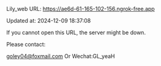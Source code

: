 Lily_web URL: https://ae6d-61-165-102-156.ngrok-free.app

Updated at: 2024-12-09 18:37:08

If you cannot open this URL, the server might be down.

Please contact: 

goley04@foxmail.com Or Wechat:GL_yeaH